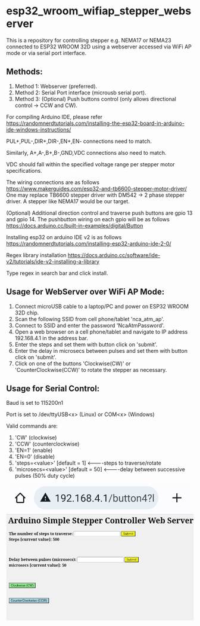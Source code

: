 # esp32_wroom_wifiap_stepper_webserver
This is a repository for controlling stepper e.g. NEMA17 or NEMA23 connected to ESP32 WROOM 32D using a webserver accessed via WiFi AP mode or via serial port interface.

## Methods:

1. Method 1: Webserver (preferred).
2. Method 2: Serial Port interface (microusb serial port).
3. Method 3: (Optional) Push buttons control (only allows directional control ->  CCW and CW).

For compiling Arduino IDE, please refer https://randomnerdtutorials.com/installing-the-esp32-board-in-arduino-ide-windows-instructions/

PUL+,PUL-,DIR+,DIR-,EN+,EN- connections need to match.

Similarly, A+,A-,B+,B-,GND,VDC connections also need to match.

VDC should fall within the specified voltage range per stepper motor specifications. 

The wiring connections are as follows https://www.makerguides.com/esp32-and-tb6600-stepper-motor-driver/ 
One may replace TB6600 stepper driver with DM542 -> 2 phase stepper driver. A stepper like NEMA17 would be our target.

(Optional) Additional direction control and traverse push buttons are gpio 13 and gpio 14. The pushbutton wiring on each gpio will be as follows https://docs.arduino.cc/built-in-examples/digital/Button

Installing esp32 on arduino IDE v2 is as follows
https://randomnerdtutorials.com/installing-esp32-arduino-ide-2-0/

Regex library installation https://docs.arduino.cc/software/ide-v2/tutorials/ide-v2-installing-a-library

Type regex in search bar and click install.

## Usage for WebServer over WiFi AP Mode:

1. Connect microUSB cable to a laptop/PC and power on ESP32 WROOM 32D chip.
2. Scan the following SSID from cell phone/tablet 'nca_atm_ap'.
3. Connect to SSID and enter the password 'NcaAtmPassword'.
4. Open a web browser on a cell phone/tablet and navigate to IP address 192.168.4.1 in the address bar.
5. Enter the steps and set them with button click on 'submit'.
6. Enter the delay in microsecs between pulses and set them with button click on 'submit'.
7. Click on one of the buttons 'Clockwise(CW)' or 'CounterClockwise(CCW)' to rotate the stepper as necessary.


## Usage for Serial Control:

Baud is set to 115200n1

Port is set to /dev/ttyUSB\<x\> (Linux) or COM\<x\> (Windows)
  
 Valid commands are:
1. 'CW' (clockwise)
2. 'CCW' (counterclockwise)
3. 'EN=1' (enable)
4. 'EN=0' (disable)
5. 'steps=\<value\>' [default = 1] <----steps to traverse/rotate
6. 'microsecs=\<value\>' [default = 50] <----delay between successive pulses (50% duty cycle)
  
![alt text](https://github.com/enthusiasticgeek/esp32_wroom_wifiap_stepper_webserver/blob/main/Screenshot_20230503_082242.jpg "ESP32 ARDUINO WEBSERVER WIFI AP")

